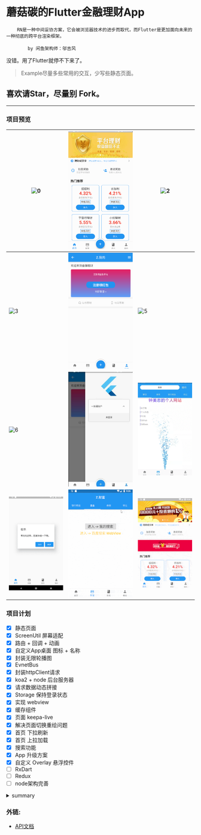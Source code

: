 # 蘑菇碳的Flutter金融理财App

```
    RN是一种中间妥协方案，它会被浏览器技术的进步而取代，而Flutter是更加面向未来的一种彻底的跨平台渲染框架。

        by 闲鱼架构师：邬吉风
```

没错。用了Flutter就停不下来了。

> Example尽量多些常用的交互，少写些静态页面。

## 喜欢请Star，尽量别 Fork。

***

### 项目预览
|![0](/preview/0.png)|![1](/preview/1.png)|![2](/preview/2.png)|
|---|---|---|
|![3](/preview/3.png)|![4](/preview/4.png)|![5](/preview/5.png)|
|![6](/preview/6.png)|![7](/preview/7.png)|![8](/preview/8.png)|
|![9](/preview/9.png)|![search](/preview/search.gif)|![update](/preview/update.gif)|
### 项目计划
* [x] 静态页面
* [x] ScreenUtil 屏幕适配
* [x] 路由 + 回调 + 动画
* [x] 自定义App桌面 图标 + 名称
* [x] 封装无限轮播图
* [x] EvnetBus
* [x] 封装httpClient请求
* [x] koa2 + node 后台服务器
* [x] 请求数据动态拼接
* [x] Storage 保持登录状态
* [x] 实现 webview
* [x] 缓存组件
* [x] 页面 keepa-live
* [x] 解决页面切换重绘问题
* [x] 首页 下拉刷新
* [x] 首页 上拉加载
* [x] 搜索功能
* [x] App 升级方案
* [x] 自定义 Overlay 悬浮控件
* [ ] RxDart
* [ ] Redux
* [ ] node架构完善

<details>
    <summary>summary</summary>
.

> 巴拉巴拉

.

</details>

### 外链:
- [API文档](https://flutter.io/docs/get-started/codelab)
